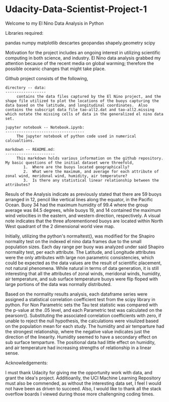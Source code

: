 # Udacity-Data-Scientist-Project-1
Welcome to my El Nino Data Analysis in Python

Libraries required:

pandas
numpy
matplotlib
descartes
geopandas
shapely.geometry
scipy

Motivation for the project includes an ongoing interest in utilizing scientific computing in both science, and industry.  El Nino data analysis grabbed my attention because of the recent media on global warming; therefore the possible oceanic changes that might take place.  

Github project consists of the following,

    directory -- data:
    ------------------
         contains the data files captured by the El Nino project, and the shape file utilized to plot the locations of the buoys capturing the data based on the latitude, and longitudinal coordinates.  Also contains the subscript data file tao-all2.dat and tao-all2.missing which notate the missing cells of data in the generalized el nino data set.
    
    jupyter notebook -- Notebook.ipynb:
    -----------------------------------
         The jupyter notebook of python code used in numerical calcualtions.
 
    markdown -- README.md:
    ----------------------
         This markdown holds various information on the github repository.  My basic questions of the initial dataset were threefold,
            1.  Where are the buoys located geographically?
            2.  What were the maximum, and average for each attribute of zonal wind, meridonal wind, humidity, air temperature?
            3.  Is there any statistical linear relationship between the attributes?
            
Resuls of the Analysis indicate as previously stated that there are 59 buoys arranged in 12, pencil like vertical lines along the equator, in the Pacific Ocean.  Buoy 34 had the maximum humidity of 99.4 where the group average was 84.5 degrees, while buoys 19, and 14 contained the maximum wind velocities in the eastern, and western direction, respectively.  A visual note indicates that the three aforementioned buoys are located within North West quadrant of the 2 dimensional world view map.  

Initially, utilizing the python's normaltest(), was modified for the Shapiro normality test on the indexed el nino data frames due to the small population sizes.  Each day range per buoy was analyzed under said Shapiro normality test, per each attribute.  The Latitude, and Longitude attributes were the only attributes with large non parametric consistencies, which could be expected as the data values are the result of scientific placement, not natural phenomena.  While natural in terms of data generation, it is still interesting that all the attributes of zonal winds, meridonal winds, humidity, air temperature, and sub surface temperature buoys were flip floped with large portions of the data was normally distributed.

Based on the normality results analysis, each dataframe series were assigned a statistical correlation coefficient test from the scipy library in python.  For Non Parametric sets the Tau test statistic was compared with the p-value at the .05 level, and each Parametric test was calculated on the pearsonr().  Substituting the associated correlation coefficients with zero, if unable to reject the null hypothesis, the calculations were visulized based on the population mean for each study.  The humidity and air temparture had the strongest relationship, where the negative value indicates just the direction of the linearity.  Humidity seemed to have a secondary effect on sub surface temparture.  The positional data had little effect on humidity, and air temperature had increasing strengths of relationship in a linear sense.
            
Acknowledgements:

I must thank Udacity for giving me the opportunity work with data, and grant the idea's project.  Additioanlly, the UCI Machine Learning Repository must also be commended, as without the interesting data set, I feel I would not have been as driven to succeed.  Also, I would like to thank all the stack overflow boards I viewed during those more challengning coding times.
            
    
    


